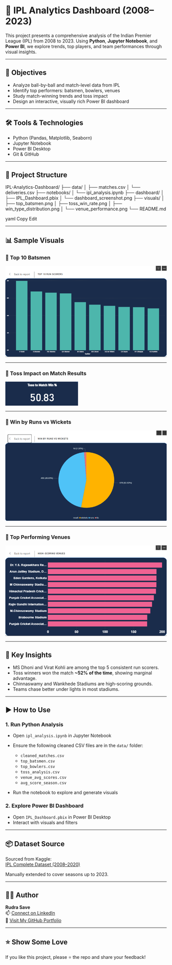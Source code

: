 # 🏏 IPL Analytics Dashboard (2008–2023)

This project presents a comprehensive analysis of the Indian Premier League (IPL) from 2008 to 2023. Using **Python**, **Jupyter Notebook**, and **Power BI**, we explore trends, top players, and team performances through visual insights.

---

## 📌 Objectives

- Analyze ball-by-ball and match-level data from IPL
- Identify top performers: batsmen, bowlers, venues
- Study match-winning trends and toss impact
- Design an interactive, visually rich Power BI dashboard

---

## 🛠️ Tools & Technologies

- Python (Pandas, Matplotlib, Seaborn)
- Jupyter Notebook
- Power BI Desktop
- Git & GitHub

---

## 📁 Project Structure

IPL-Analytics-Dashboard/
├── data/
│ ├── matches.csv
│ └── deliveries.csv
├── notebooks/
│ └── ipl_analysis.ipynb
├── dashboard/
│ ├── IPL_Dashboard.pbix
│ └── dashboard_screenshot.png
├── visuals/
│ ├── top_batsmen.png
│ ├── toss_win_rate.png
│ ├── win_type_distribution.png
│ └── venue_performance.png
└── README.md

yaml
Copy
Edit

---

## 📊 Sample Visuals

### 🔹 Top 10 Batsmen

![Top Batsmen](visuals/top_batsmen.png)

---

### 🔹 Toss Impact on Match Results

![Toss Win Rate](visuals/toss_win_rate.png)

---

### 🔹 Win by Runs vs Wickets

![Win Type](visuals/win_type_distribution.png)

---

### 🔹 Top Performing Venues

![Venue](visuals/venue_performance.png)

---

## 🔬 Key Insights

- MS Dhoni and Virat Kohli are among the top 5 consistent run scorers.
- Toss winners won the match **~52% of the time**, showing marginal advantage.
- Chinnaswamy and Wankhede Stadiums are high-scoring grounds.
- Teams chase better under lights in most stadiums.

---

## ▶️ How to Use

### 1. Run Python Analysis

- Open `ipl_analysis.ipynb` in Jupyter Notebook
- Ensure the following cleaned CSV files are in the `data/` folder:
  - `cleaned_matches.csv`
  - `top_batsmen.csv`
  - `top_bowlers.csv`
  - `toss_analysis.csv`
  - `venue_avg_scores.csv`
  - `avg_score_season.csv`

- Run the notebook to explore and generate visuals

### 2. Explore Power BI Dashboard

- Open `IPL_Dashboard.pbix` in Power BI Desktop
- Interact with visuals and filters

---

## 📦 Dataset Source

Sourced from Kaggle:  
[IPL Complete Dataset (2008–2020)](https://www.kaggle.com/datasets/patrickb1912/ipl-complete-dataset-20082020)

Manually extended to cover seasons up to 2023.

---

## 👨‍💻 Author

**Rudra Save**  
📫 [Connect on LinkedIn](https://www.linkedin.com)  
📁 [Visit My GitHub Portfolio](https://github.com/)

---

## ⭐ Show Some Love

If you like this project, please ⭐ the repo and share your feedback!
